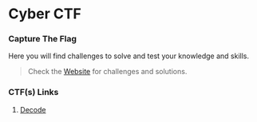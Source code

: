 # Cyber CTF

### Capture The Flag

Here you will find challenges to solve 
and test your knowledge and skills.

> Check the [Website](https://cybergreeks.zyrosite.com) for challenges and solutions.

### CTF(s) Links

1. [Decode](https://github.com/s41r4j/cyberctf/Decode.md)
